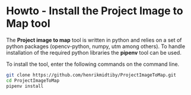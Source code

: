 # Howto - Install the Project Image to Map tool
The **Project image to map** tool is written in python and relies on a set of python packages (opencv-python, numpy, utm among others). To handle installation of the required python libraries the **pipenv** tool can be used.

To install the tool, enter the following commands on the command line.
```bash
git clone https://github.com/henrikmidtiby/ProjectImageToMap.git
cd ProjectImageToMap
pipenv install
```

